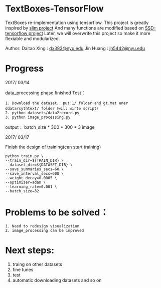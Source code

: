 # TextBoxes-TensorFlow
TextBoxes re-implementation using tensorflow.
This project is greatly inspired by [slim project](https://github.com/tensorflow/models/tree/master/slim)
And many functions are modified based on [SSD-tensorflow project](https://github.com/balancap/SSD-Tensorflow)
Later, we will overwrite this project so make it more
flexiable and modularized.

Author: 
	Daitao Xing : dx383@nyu.edu
	Jin Huang   : jh5442@nyu.edu

# Progress
2017/ 03/14  

data_processing phase finished
Test：

	1. Download the dataset， put 1/ folder and gt.mat uner ddata/sythtext/ folder（will wirte script）   
	2. python datasets/data2record.py    
	3. python image_processing.py    
	
output： batch_size * 300 * 300 * 3 image

2017/ 03/17  

Finish the design of training(can start training)	

	python train.py \
    --train_dir=${TRAIN_DIR} \
    --dataset_dir=${DATASET_DIR} \
    --save_summaries_secs=60 \
    --save_interval_secs=600 \
    --weight_decay=0.0005 \
    --optimizer=adam \
    --learning_rate=0.001 \
    --batch_size=32

# Problems to be solved： 
	1. Need to redesign visualization		
	2. image_processing can be improved
		
# Next steps:
 
1. traing on other datasets
2. fine tunes
3. test
4. automatic downloading datasets and so on

